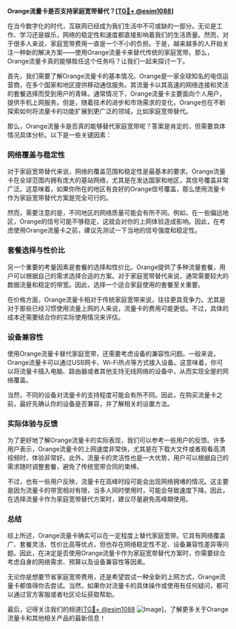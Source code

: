 **Orange流量卡是否支持家庭宽带替代？[[TG💪+ @esim1088](https://t.me/s/esim1088)]**

在当今数字化的时代，互联网已经成为我们生活中不可或缺的一部分。无论是工作、学习还是娱乐，网络的稳定性和速度都直接影响着我们的生活质量。然而，对于很多人来说，家庭宽带费用一直是一个不小的负担。于是，越来越多的人开始关注一种新的解决方案——使用Orange流量卡来替代传统的家庭宽带。那么，Orange流量卡真的能够胜任这个任务吗？让我们一起来探讨一下。

首先，我们需要了解Orange流量卡的基本情况。Orange是一家全球知名的电信运营商，在多个国家和地区提供移动通信服务。其流量卡以其高速的网络连接和灵活的套餐选择而受到用户的青睐。通常情况下，Orange流量卡主要面向个人用户，提供手机上网服务。但是，随着技术的进步和市场需求的变化，Orange也在不断探索如何将流量卡的功能扩展到更广泛的领域，比如家庭宽带替代。

那么，Orange流量卡是否真的能够替代家庭宽带呢？答案是肯定的，但需要具体情况具体分析。以下是一些关键因素：

### 网络覆盖与稳定性

对于家庭宽带替代来说，网络的覆盖范围和稳定性是最基本的要求。Orange流量卡在全球范围内拥有庞大的基站网络，尤其是在发达国家和地区，其信号覆盖非常广泛。这意味着，如果你所在的地区有良好的Orange信号覆盖，那么使用流量卡作为家庭宽带替代方案是完全可行的。

然而，需要注意的是，不同地区的网络质量可能会有所不同。例如，在一些偏远地区，Orange的信号可能不够稳定，这就会对你的上网体验造成影响。因此，在考虑使用Orange流量卡之前，建议先测试一下当地的信号强度和稳定性。

### 套餐选择与性价比

另一个重要的考量因素是套餐的选择和性价比。Orange提供了多种流量套餐，用户可以根据自己的需求选择合适的方案。对于家庭宽带替代来说，通常需要较大的数据流量和稳定的带宽。因此，选择一个适合家庭使用的套餐至关重要。

在价格方面，Orange流量卡相对于传统家庭宽带来说，往往更具竞争力。尤其是对于那些已经习惯使用流量上网的人来说，流量卡的费用可能更低。不过，具体的成本还需要结合你的实际使用情况来评估。

### 设备兼容性

使用Orange流量卡替代家庭宽带，还需要考虑设备的兼容性问题。一般来说，Orange流量卡可以通过USB网卡、Wi-Fi热点等方式接入设备。这意味着，你可以将流量卡插入电脑、路由器或者其他支持无线网络的设备中，从而实现全屋的网络覆盖。

当然，不同的设备对流量卡的支持程度可能会有所不同。因此，在购买流量卡之前，最好先确认你的设备是否兼容，并了解相关的设置方法。

### 实际体验与反馈

为了更好地了解Orange流量卡的实际表现，我们可以参考一些用户的反馈。许多用户表示，Orange流量卡的上网速度非常快，尤其是在下载大文件或者观看高清视频时，体验非常好。此外，流量卡的灵活性也是一大优势，用户可以根据自己的需求随时调整套餐，避免了传统宽带合同的束缚。

不过，也有一些用户反映，流量卡在高峰时段可能会出现网络拥堵的情况。这主要是因为流量卡的带宽相对有限，当多人同时使用时，可能会导致速度下降。因此，在选择流量卡作为家庭宽带替代方案时，建议尽量避免高峰期使用。

### 总结

综上所述，Orange流量卡确实可以在一定程度上替代家庭宽带。它具有网络覆盖广、套餐灵活、性价比高等优点，但也存在网络稳定性不足、设备兼容性差异等问题。因此，在决定是否使用Orange流量卡作为家庭宽带替代方案时，你需要综合考虑自身的网络需求、预算以及设备兼容性等因素。

无论你是想要节省家庭宽带费用，还是希望尝试一种全新的上网方式，Orange流量卡都值得你去尝试。当然，如果你对流量卡的具体操作或使用有任何疑问，都可以通过官方客服或者社区论坛获取帮助。

最后，记得关注我们的频道[[TG💪+ @esim1088](https://t.me/s/esim1088) ![Image](https://i.postimg.cc/4NQfJmqS/Snipaste-2025-05-13-00-14-12.png)]，了解更多关于Orange流量卡和其他相关产品的最新信息！